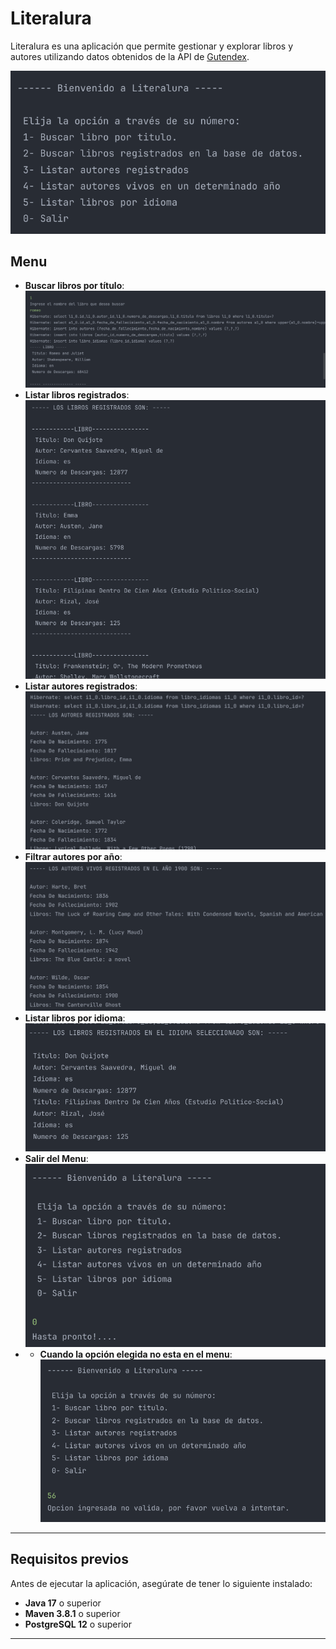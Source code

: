 # **Literalura**

Literalura es una aplicación que permite gestionar y explorar libros y autores utilizando datos obtenidos de la API de [Gutendex](https://gutendex.com/).

  ![](IMG/INICIO%20MENU.png)

## **Menu**

- **Buscar libros por título**:
  ![](IMG/OPCION%201.png)
- **Listar libros registrados**:
  ![](IMG/OPCION%202.png)
- **Listar autores registrados**:
  ![](IMG/OPCION%203.png)
- **Filtrar autores por año**:
  ![](IMG/OPCION%204.png)
- **Listar libros por idioma**:
  ![](IMG/OPCION%205.png)
- **Salir del Menu**:
    ![](IMG/OPCION%200.png)
- - **Cuando la opción elegida no esta en el menu**:
  ![](IMG/OPCION%20INVALIDA.png)
---

## **Requisitos previos**

Antes de ejecutar la aplicación, asegúrate de tener lo siguiente instalado:

- **Java 17** o superior
- **Maven 3.8.1** o superior
- **PostgreSQL 12** o superior

---